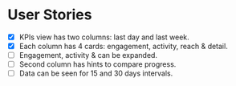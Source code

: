 # User Stories

* [X] KPIs view has two columns: last day and last week. 
* [X] Each column has 4 cards: engagement, activity, reach & detail.
* [ ] Engagement, activity & can be expanded.
* [ ] Second column has hints to compare progress. 
* [ ] Data can be seen for 15 and 30 days intervals.

